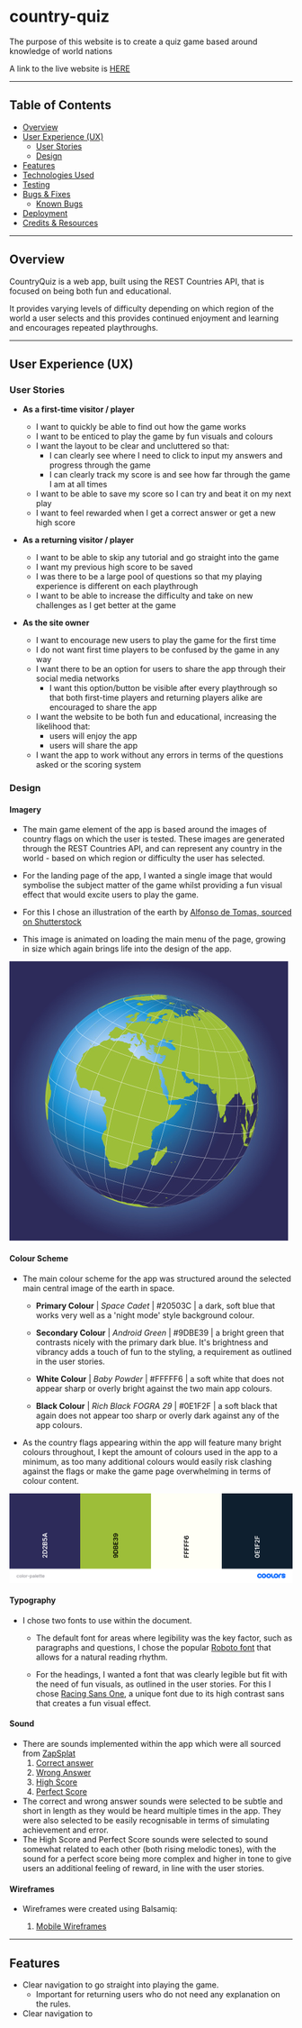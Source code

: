 # country-quiz

The purpose of this website is to create a quiz game based around knowledge of world nations

A link to the live website is [HERE](https://cjcon90.github.io/country-quiz/)

---

## Table of Contents

- [Overview](#Overview)
- [User Experience (UX)](#UX)
  - [User Stories](#Stories)
  - [Design](#Design)
- [Features](#Features) 
- [Technologies Used](#Technologies)
- [Testing](#Testing)
- [Bugs & Fixes](#Bugs)
  - [Known Bugs](#Known)
- [Deployment](#Deployment)
- [Credits & Resources](#Credits)

---

<a name="Overview"></a>

## Overview

CountryQuiz is a web app, built using the REST Countries API, that is focused on being both fun and educational.

It provides varying levels of difficulty depending on which region of the world a user selects and this provides continued enjoyment and learning and encourages repeated playthroughs.

---

<a name="UX"></a>

## User Experience (UX)

<a name="Stories"></a>

### User Stories

- **As a first-time visitor / player**

  - I want to quickly be able to find out how the game works
  - I want to be enticed to play the game by fun visuals and colours
  - I want the layout to be clear and uncluttered so that:
    - I can clearly see where I need to click to input my answers and progress through the game
    - I can clearly track my score is and see how far through the game I am at all times
  - I want to be able to save my score so I can try and beat it on my next play
  - I want to feel rewarded when I get a correct answer or get a new high score

- **As a returning visitor / player**

  - I want to be able to skip any tutorial and go straight into the game
  - I want my previous high score to be saved
  - I was there to be a large pool of questions so that my playing experience is different on each playthrough
  - I want to be able to increase the difficulty and take on new challenges as I get better at the game

- **As the site owner**
  - I want to encourage new users to play the game for the first time
  - I do not want first time players to be confused by the game in any way
  - I want there to be an option for users to share the app through their social media networks
    - I want this option/button be visible after every playthrough so that both first-time players and returning players alike are encouraged to share the app
  - I want the website to be both fun and educational, increasing the likelihood that:
    - users will enjoy the app
    - users will share the app
  - I want the app to work without any errors in terms of the questions asked or the scoring system

<a name="Design"></a>

### Design


#### Imagery

- The main game element of the app is based around the images of country flags on which the user is tested. These images are generated through the REST Countries API, and can represent any country in the world - based on which region or difficulty the user has selected.

- For the landing page of the app, I wanted a single image that would symbolise the subject matter of the game whilst providing a fun visual effect that would excite users to play the game.

- For this I chose an illustration of the earth by [Alfonso de Tomas, sourced on Shutterstock](https://www.shutterstock.com/image-vector/europe-map-africa-russia-asia-north-229383577)
- This image is animated on loading the main menu of the page, growing in size which again brings life into the design of the app.



![img](assets/images/globe-blue-sm.jpg)

#### Colour Scheme

- The main colour scheme for the app was structured around the selected main central image of the earth in space.

	- **Primary Colour** | *Space Cadet* | #20503C | a dark, soft blue that works very well as a 'night mode' style background colour.

	- **Secondary Colour** | *Android Green* | #9DBE39 | a bright green that contrasts nicely with the primary dark blue. It's brightness and vibrancy adds a touch of fun to the styling, a requirement as outlined in the user stories.

	- **White Colour** | *Baby Powder* | #FFFFF6 | a soft white that does not appear sharp or overly bright against the two main app colours.

	- **Black Colour** | *Rich Black FOGRA 29* | #0E1F2F | a soft black that again does not appear too sharp or overly dark against any of the app colours.

- As the country flags appearing within the app will feature many bright colours throughout, I kept the amount of colours used in the app to a minimum, as too many additional colours would easily risk clashing against the flags or make the game page overwhelming in terms of colour content. 


![image](docs/color-palette.png)

#### Typography

- I chose two fonts to use within the document.

	- The default font for areas where legibility was the key factor, such as paragraphs and questions, I chose the popular [Roboto font](https://fonts.google.com/specimen/Roboto#standard-styles) that allows for a natural reading rhythm.

	- For the headings, I wanted a font that was clearly legible but fit with the need of fun visuals, as outlined in the user stories. For this I chose [Racing Sans One](https://fonts.google.com/specimen/Racing+Sans+One), a unique font due to its high contrast sans that creates a fun visual effect.

#### Sound

- There are sounds implemented within the app which were all sourced from [ZapSplat](https://www.zapsplat.com/)
	1. [Correct answer](https://www.zapsplat.com/music/bell-chime-notification-high-pitched-metallic-good-for-apps-games-and-other-ui-3/) 
	1. [Wrong Answer](https://www.zapsplat.com/music/game-error-tone-1/)
	1. [High Score](https://www.zapsplat.com/music/game-tone-bright-and-warm-synth-win-award-1/)
	1. [Perfect Score](https://www.zapsplat.com/music/game-tone-bright-warm-and-magical-win-award-or-level-up/)
- The correct and wrong answer sounds were selected to be subtle and short in length as they would be heard multiple times in the app. They were also selected to be easily recognisable in terms of simulating achievement and error.
- The High Score and Perfect Score sounds were selected to sound somewhat related to each other (both rising melodic tones), with the sound for a perfect score being more complex and higher in tone to give users an additional feeling of reward, in line with the user stories.

#### Wireframes

- Wireframes were created using Balsamiq:

	1. [Mobile Wireframes](https://github.com/cjcon90/country-quiz/blob/main/docs/wireframes/wireframe-mobile.pdf)

---

<a name="Features"></a>

## Features

- Clear navigation to go straight into playing the game.
	- Important for returning users who do not need any explanation on the rules.
- Clear navigation to  